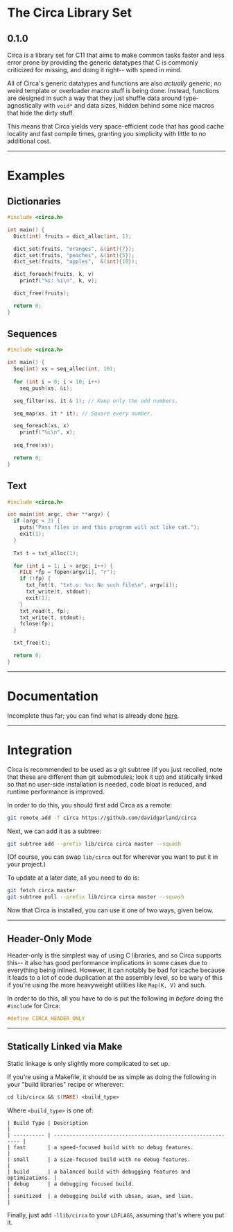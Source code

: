 # The Circa Library Set
## 0.1.0

Circa is a library set for C11 that aims to make common tasks
faster and less error prone by providing the generic datatypes
that C is commonly criticized for missing, and doing it right--
with speed in mind.

All of Circa's generic datatypes and functions are also *actually* generic;
no weird template or overloader macro stuff is being done. Instead, functions
are designed in such a way that they just shuffle data around type-agnostically
with `void*` and data sizes, hidden behind some nice macros that hide the dirty
stuff.

This means that Circa yields very space-efficient code that has good
cache locality and fast compile times, granting you simplicity with little to no
additional cost.

---

# Examples

## Dictionaries

```C
#include <circa.h>

int main() {
  Dict(int) fruits = dict_alloc(int, 1);

  dict_set(fruits, "oranges", &(int){7});
  dict_set(fruits, "peaches", &(int){5});
  dict_set(fruits, "apples",  &(int){10});

  dict_foreach(fruits, k, v)
    printf("%s: %i\n", k, v);

  dict_free(fruits);

  return 0;
}
```

## Sequences

```C
#include <circa.h>

int main() {
  Seq(int) xs = seq_alloc(int, 10);
  
  for (int i = 0; i < 10; i++)
    seq_push(xs, &i);

  seq_filter(xs, it & 1); // Keep only the odd numbers.

  seq_map(xs, it * it); // Square every number.

  seq_foreach(xs, x)
    printf("%i\n", x);
  
  seq_free(xs);

  return 0;
}
```

## Text

```C
#include <circa.h>

int main(int argc, char **argv) {
  if (argc < 2) {
    puts("Pass files in and this program will act like cat.");
    exit(1);
  }
  
  Txt t = txt_alloc(1);

  for (int i = 1; i < argc; i++) {
    FILE *fp = fopen(argv[i], "r");
    if (!fp) {
      txt_fmt(t, "txt.o: %s: No such file\n", argv[i]);
      txt_write(t, stdout);
      exit(1);
    }
    txt_read(t, fp);
    txt_write(t, stdout);
    fclose(fp);
  }

  txt_free(t);

  return 0;
}
```

---

# Documentation

Incomplete thus far; you can find what is already done [here](https://github.com/davidgarland/circa/blob/master/doc/README.md).

---

# Integration

Circa is recommended to be used as a git subtree (if you just recoiled, note
that these are different than git submodules; look it up) and statically linked
so that no user-side installation is needed, code bloat is reduced, and runtime
performance is improved.

In order to do this, you should first add Circa as a remote:

```Bash
git remote add -f circa https://github.com/davidgarland/circa
```

Next, we can add it as a subtree:

```Bash
git subtree add --prefix lib/circa circa master --squash
```

(Of course, you can swap `lib/circa` out for wherever you want to put it in
your project.)

To update at a later date, all you need to do is:

```Bash
git fetch circa master
git subtree pull --prefix lib/circa circa master --squash
```

Now that Circa is installed, you can use it one of two ways, given below.

---

## Header-Only Mode

Header-only is the simplest way of using C libraries, and so Circa supports
this-- it also has good performance implications in some cases due to everything
being inlined. However, it can notably be bad for icache because it leads to a
lot of code duplication at the assembly level, so be wary of this if you're
using the more heavyweight utilities like `Map(K, V)` and such.

In order to do this, all you have to do is put the following in *before* doing
the `#include` for Circa:

```C
#define CIRCA_HEADER_ONLY
```

---

## Statically Linked via Make

Static linkage is only slightly more complicated to set up.

If you're using a Makefile, it should be as simple as doing the following
in your "build libraries" recipe or wherever:

```Makefile
cd lib/circa && $(MAKE) <build_type>
```

Where `<build_type>` is one of:

```
| Build Type | Description                                                 |
| ---------- | ----------------------------------------------------------- |
| fast       | a speed-focused build with no debug features.               |
| small      | a size-focused build with no debug features.                |
| build      | a balanced build with debugging features and optimizations. |
| debug      | a debugging focused build.                                  |
| sanitized  | a debugging build with ubsan, asan, and lsan.               |
```

Finally, just add `-llib/circa` to your `LDFLAGS`, assuming that's where you
put it.
